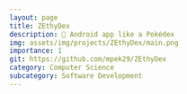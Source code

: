```yaml
---
layout: page
title: ZEthyDex
description: 📱 Android app like a Pokédex
img: assets/img/projects/ZEthyDex/main.png
importance: 1
git: https://github.com/mpek29/ZEthyDex
category: Computer Science
subcategory: Software Development
---
```





